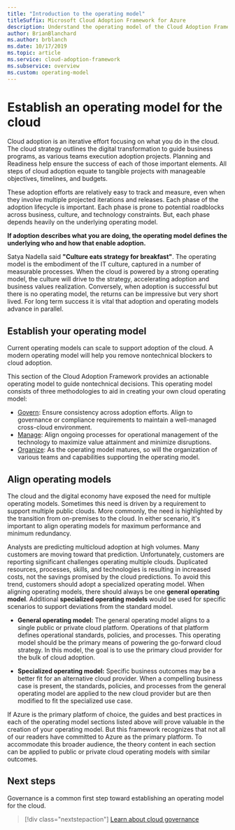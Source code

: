 ```yaml
---
title: "Introduction to the operating model"
titleSuffix: Microsoft Cloud Adoption Framework for Azure
description: Understand the operating model of the Cloud Adoption Framework.
author: BrianBlanchard
ms.author: brblanch
ms.date: 10/17/2019
ms.topic: article
ms.service: cloud-adoption-framework
ms.subservice: overview
ms.custom: operating-model
---
```


# Establish an operating model for the cloud

Cloud adoption is an iterative effort focusing on what you do in the cloud. The cloud strategy outlines the digital transformation to guide business programs, as various teams execution adoption projects. Planning and Readiness help ensure the success of each of those important elements. All steps of cloud adoption equate to tangible projects with manageable objectives, timelines, and budgets.

These adoption efforts are relatively easy to track and measure, even when they involve multiple projected iterations and releases. Each phase of the adoption lifecycle is important. Each phase is prone to potential roadblocks across business, culture, and technology constraints. But, each phase depends heavily on the underlying operating model.

**If adoption describes what you are doing, the operating model defines the underlying who and how that enable adoption.**

Satya Nadella said **"Culture eats strategy for breakfast"**. The operating model is the embodiment of the IT culture, captured in a number of measurable processes. When the cloud is powered by a strong operating model, the culture will drive to the strategy, accelerating adoption and business values realization. Conversely, when adoption is successful but there is no operating model, the returns can be impressive but very short lived. For long term success it is vital that adoption and operating models advance in parallel.

## Establish your operating model

Current operating models can scale to support adoption of the cloud. A modern operating model will help you remove nontechnical blockers to cloud adoption.

This section of the Cloud Adoption Framework provides an actionable operating model to guide nontechnical decisions. This operating model consists of three methodologies to aid in creating your own cloud operating model:

- [Govern](../govern/index.md): Ensure consistency across adoption efforts. Align to governance or compliance requirements to maintain a well-managed cross-cloud environment.
- [Manage](../manage/index.md): Align ongoing processes for operational management of the technology to maximize value attainment and minimize disruptions.
- [Organize](../organize/index.md): As the operating model matures, so will the organization of various teams and capabilities supporting the operating model.

## Align operating models

The cloud and the digital economy have exposed the need for multiple operating models. Sometimes this need is driven by a requirement to support multiple public clouds. More commonly, the need is highlighted by the transition from on-premises to the cloud. In either scenario, it's important to align operating models for maximum performance and minimum redundancy.

Analysts are predicting multicloud adoption at high volumes. Many customers are moving toward that prediction. Unfortunately, customers are reporting significant challenges operating multiple clouds. Duplicated resources, processes, skills, and technologies is resulting in increased costs, not the savings promised by the cloud predictions. To avoid this trend, customers should adopt a specialized operating model. When aligning operating models, there should always be one **general operating model**. Additional **specialized operating models** would be used for specific scenarios to support deviations from the standard model.

- **General operating model:** The general operating model aligns to a single public or private cloud platform. Operations of that platform defines operational standards, policies, and processes. This operating model should be the primary means of powering the go-forward cloud strategy. In this model, the goal is to use the primary cloud provider for the bulk of cloud adoption.

- **Specialized operating model:** Specific business outcomes may be a better fit for an alternative cloud provider. When a compelling business case is present, the standards, policies, and processes from the general operating model are applied to the new cloud provider but are then modified to fit the specialized use case.

If Azure is the primary platform of choice, the guides and best practices in each of the operating model sections listed above will prove valuable in the creation of your operating model. But this framework recognizes that not all of our readers have committed to Azure as the primary platform. To accommodate this broader audience, the theory content in each section can be applied to public or private cloud operating models with similar outcomes.

## Next steps

Governance is a common first step toward establishing an operating model for the cloud.

> [!div class="nextstepaction"]
> [Learn about cloud governance](../govern/index.md)
